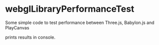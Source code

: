 # webglLibraryPerformanceTest
Some simple code to test performance between Three.js, Babylon.js and PlayCanvas

prints results in console.